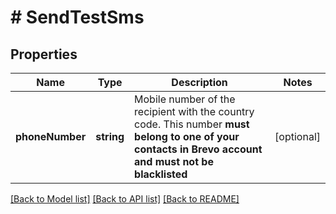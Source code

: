 # # SendTestSms

## Properties

Name | Type | Description | Notes
------------ | ------------- | ------------- | -------------
**phoneNumber** | **string** | Mobile number of the recipient with the country code. This number **must belong to one of your contacts in Brevo account and must not be blacklisted** | [optional]

[[Back to Model list]](../../README.md#models) [[Back to API list]](../../README.md#endpoints) [[Back to README]](../../README.md)
